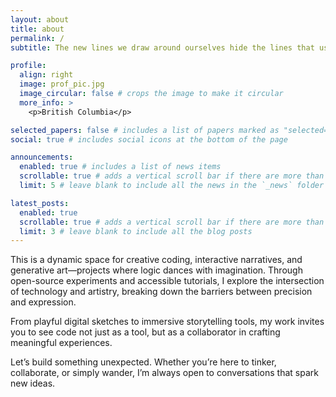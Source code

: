 ```yaml
---
layout: about
title: about
permalink: /
subtitle: The new lines we draw around ourselves hide the lines that used to define us.

profile:
  align: right
  image: prof_pic.jpg
  image_circular: false # crops the image to make it circular
  more_info: >
    <p>British Columbia</p>

selected_papers: false # includes a list of papers marked as "selected={true}"
social: true # includes social icons at the bottom of the page

announcements:
  enabled: true # includes a list of news items
  scrollable: true # adds a vertical scroll bar if there are more than 3 news items
  limit: 5 # leave blank to include all the news in the `_news` folder

latest_posts:
  enabled: true
  scrollable: true # adds a vertical scroll bar if there are more than 3 new posts items
  limit: 3 # leave blank to include all the blog posts
---
```


This is a dynamic space for creative coding, interactive narratives, and generative art—projects where logic dances with imagination. Through open-source experiments and accessible tutorials, I explore the intersection of technology and artistry, breaking down the barriers between precision and expression.

From playful digital sketches to immersive storytelling tools, my work invites you to see code not just as a tool, but as a collaborator in crafting meaningful experiences.

Let’s build something unexpected.
Whether you’re here to tinker, collaborate, or simply wander, I’m always open to conversations that spark new ideas.
